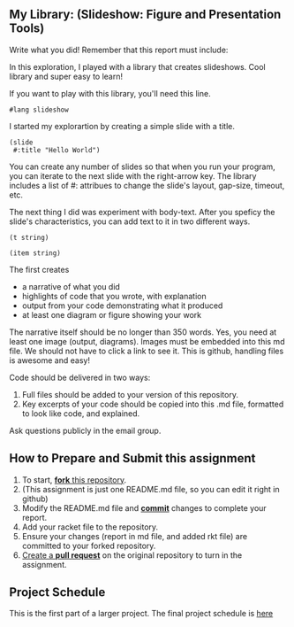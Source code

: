 ## My Library: (Slideshow: Figure and Presentation Tools)
Write what you did!
Remember that this report must include:

In this exploration, I played with a library that creates slideshows. Cool library and super easy to learn!

If you want to play with this library, you'll need this line.
```
#lang slideshow
```

I started my explorartion by creating a simple slide with a title.
```
(slide
 #:title "Hello World")
 ```
You can create any number of slides so that when you run your program, you can iterate to the next slide with the right-arrow key. The library includes a list of #: attribues to change the slide's layout, gap-size, timeout, etc.

The next thing I did was experiment with body-text. After you speficy the slide's characteristics, you can add text to it in two different ways.
```
(t string)

(item string)
```
The first creates 

* a narrative of what you did
* highlights of code that you wrote, with explanation
* output from your code demonstrating what it produced
* at least one diagram or figure showing your work

The narrative itself should be no longer than 350 words. Yes, you need at least one image (output, diagrams). Images must be embedded into this md file. We should not have to click a link to see it. This is github, handling files is awesome and easy!

Code should be delivered in two ways:

1. Full files should be added to your version of this repository.
1. Key excerpts of your code should be copied into this .md file, formatted to look like code, and explained.

Ask questions publicly in the email group.

## How to Prepare and Submit this assignment

1. To start, [**fork** this repository][forking]. 
  2. (This assignment is just one README.md file, so you can edit it right in github)
1. Modify the README.md file and [**commit**][ref-commit] changes to complete your report.
1. Add your racket file to the repository. 
1. Ensure your changes (report in md file, and added rkt file) are committed to your forked repository.
1. [Create a **pull request**][pull-request] on the original repository to turn in the assignment.

## Project Schedule
This is the first part of a larger project. The final project schedule is [here][schedule]

<!-- Links -->
[schedule]: https://github.com/oplS16projects/FP-Schedule
[markdown]: https://help.github.com/articles/markdown-basics/
[forking]: https://guides.github.com/activities/forking/
[ref-clone]: http://gitref.org/creating/#clone
[ref-commit]: http://gitref.org/basic/#commit
[ref-push]: http://gitref.org/remotes/#push
[pull-request]: https://help.github.com/articles/creating-a-pull-request
